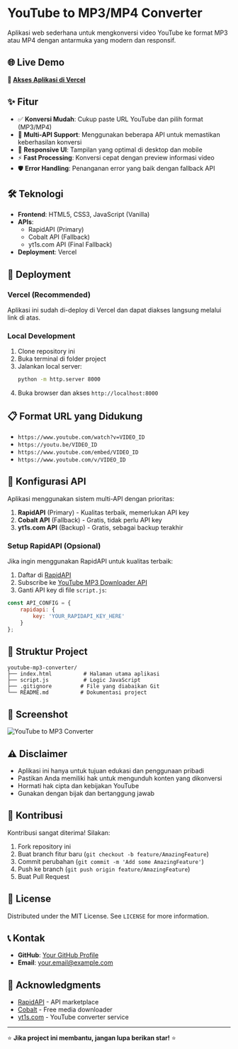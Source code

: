 # YouTube to MP3/MP4 Converter

Aplikasi web sederhana untuk mengkonversi video YouTube ke format MP3 atau MP4 dengan antarmuka yang modern dan responsif.

## 🌐 Live Demo

**🚀 [Akses Aplikasi di Vercel](https://mp3danmp4-14b54ryl2-bai27s-projects.vercel.app)**

## ✨ Fitur

- ✅ **Konversi Mudah**: Cukup paste URL YouTube dan pilih format (MP3/MP4)
- 🔄 **Multi-API Support**: Menggunakan beberapa API untuk memastikan keberhasilan konversi
- 📱 **Responsive UI**: Tampilan yang optimal di desktop dan mobile
- ⚡ **Fast Processing**: Konversi cepat dengan preview informasi video
- 🛡️ **Error Handling**: Penanganan error yang baik dengan fallback API

## 🛠️ Teknologi

- **Frontend**: HTML5, CSS3, JavaScript (Vanilla)
- **APIs**: 
  - RapidAPI (Primary)
  - Cobalt API (Fallback)
  - yt1s.com API (Final Fallback)
- **Deployment**: Vercel

## 🚀 Deployment

### Vercel (Recommended)
Aplikasi ini sudah di-deploy di Vercel dan dapat diakses langsung melalui link di atas.

### Local Development
1. Clone repository ini
2. Buka terminal di folder project
3. Jalankan local server:
   ```bash
   python -m http.server 8000
   ```
4. Buka browser dan akses `http://localhost:8000`

## 📋 Format URL yang Didukung

- `https://www.youtube.com/watch?v=VIDEO_ID`
- `https://youtu.be/VIDEO_ID`
- `https://www.youtube.com/embed/VIDEO_ID`
- `https://www.youtube.com/v/VIDEO_ID`

## 🔧 Konfigurasi API

Aplikasi menggunakan sistem multi-API dengan prioritas:

1. **RapidAPI** (Primary) - Kualitas terbaik, memerlukan API key
2. **Cobalt API** (Fallback) - Gratis, tidak perlu API key
3. **yt1s.com API** (Backup) - Gratis, sebagai backup terakhir

### Setup RapidAPI (Opsional)
Jika ingin menggunakan RapidAPI untuk kualitas terbaik:

1. Daftar di [RapidAPI](https://rapidapi.com/)
2. Subscribe ke [YouTube MP3 Downloader API](https://rapidapi.com/ytjar/api/youtube-mp3-downloader5/)
3. Ganti API key di file `script.js`:
```javascript
const API_CONFIG = {
    rapidapi: {
        key: 'YOUR_RAPIDAPI_KEY_HERE'
    }
};
```

## 📁 Struktur Project

```
youtube-mp3-converter/
├── index.html          # Halaman utama aplikasi
├── script.js           # Logic JavaScript
├── .gitignore         # File yang diabaikan Git
└── README.md          # Dokumentasi project
```

## 🎨 Screenshot

![YouTube to MP3 Converter](https://via.placeholder.com/800x400/667eea/ffffff?text=YouTube+to+MP3+Converter)

## ⚠️ Disclaimer

- Aplikasi ini hanya untuk tujuan edukasi dan penggunaan pribadi
- Pastikan Anda memiliki hak untuk mengunduh konten yang dikonversi
- Hormati hak cipta dan kebijakan YouTube
- Gunakan dengan bijak dan bertanggung jawab

## 🤝 Kontribusi

Kontribusi sangat diterima! Silakan:

1. Fork repository ini
2. Buat branch fitur baru (`git checkout -b feature/AmazingFeature`)
3. Commit perubahan (`git commit -m 'Add some AmazingFeature'`)
4. Push ke branch (`git push origin feature/AmazingFeature`)
5. Buat Pull Request

## 📝 License

Distributed under the MIT License. See `LICENSE` for more information.

## 📞 Kontak

- **GitHub**: [Your GitHub Profile](https://github.com/username)
- **Email**: your.email@example.com

## 🙏 Acknowledgments

- [RapidAPI](https://rapidapi.com/) - API marketplace
- [Cobalt](https://co.wuk.sh/) - Free media downloader
- [yt1s.com](https://yt1s.com/) - YouTube converter service

---

⭐ **Jika project ini membantu, jangan lupa berikan star!** ⭐